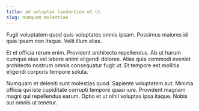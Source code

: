 ```yaml
---
title: ad voluptas laudantium et ut
slug: numquam molestiae
---
```


Fugit voluptatem quod quis voluptates omnis ipsam. Possimus maiores id quia ipsam non itaque. Velit illum alias.

Et et officia rerum enim. Provident architecto repellendus. Ab ut harum cumque eius vel labore animi eligendi dolores. Alias quia commodi eveniet architecto nostrum omnis consequatur fugit ut. Et tempore est mollitia eligendi corporis tempore soluta.

Numquam et deleniti sunt molestias quod. Sapiente voluptatem aut. Minima officia qui iste cupiditate corrupti tempore quasi iure. Provident magnam magni qui repellendus earum. Optio et ut nihil voluptas ipsa itaque. Nobis aut omnis ut tenetur.
